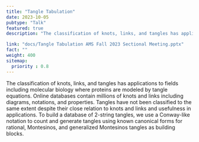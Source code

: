 ```yaml
---
title: "Tangle Tabulation"
date: 2023-10-05
pubtype: "Talk"
featured: true
description: "The classification of knots, links, and tangles has applications to fields including molecular biology where proteins are modeled by tangle equations. Online databases contain millions of knots and links including diagrams, notations, and properties. Tangles have not been classified to the same extent despite their close relation to knots and links and usefulness in applications. To build a database of 2-string tangles, we use a Conway-like notation to count and generate tangles using known canonical forms for rational, Montesinos, and generalized Montesinos tangles as building blocks."

link: "docs/Tangle Tabulation AMS Fall 2023 Sectional Meeting.pptx"
fact: ""
weight: 400
sitemap:
  priority : 0.8
---
```

The classification of knots, links, and tangles has applications to fields including molecular biology where proteins are modeled by tangle equations. Online databases contain millions of knots and links including diagrams, notations, and properties. Tangles have not been classified to the same extent despite their close relation to knots and links and usefulness in applications. To build a database of 2-string tangles, we use a Conway-like notation to count and generate tangles using known canonical forms for rational, Montesinos, and generalized Montesinos tangles as building blocks.
